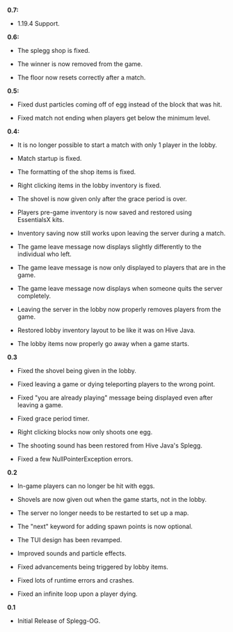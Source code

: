 **0.7:**

- 1.19.4 Support.

**0.6:**

- The splegg shop is fixed.

- The winner is now removed from the game.

- The floor now resets correctly after a match.

**0.5:**

- Fixed dust particles coming off of egg instead of the block that was hit.

- Fixed match not ending when players get below the minimum level.

**0.4:**

- It is no longer possible to start a match with only 1 player in the lobby.

- Match startup is fixed.

- The formatting of the shop items is fixed.

- Right clicking items in the lobby inventory is fixed.

- The shovel is now given only after the grace period is over.

- Players pre-game inventory is now saved and restored using EssentialsX kits.

- Inventory saving now still works upon leaving the server during a match.

- The game leave message now displays slightly differently to the individual who left.

- The game leave message is now only displayed to players that are in the game.

- The game leave message now displays when someone quits the server completely.

- Leaving the server in the lobby now properly removes players from the game.

- Restored lobby inventory layout to be like it was on Hive Java.

- The lobby items now properly go away when a game starts.

**0.3**

- Fixed the shovel being given in the lobby.

- Fixed leaving a game or dying teleporting players to the wrong point.

- Fixed "you are already playing" message being displayed even after leaving a game.

- Fixed grace period timer.

- Right clicking blocks now only shoots one egg.

- The shooting sound has been restored from Hive Java's Splegg.

- Fixed a few NullPointerException errors.

**0.2**

- In-game players can no longer be hit with eggs.

- Shovels are now given out when the game starts, not in the lobby.

- The server no longer needs to be restarted to set up a map.

- The "next" keyword for adding spawn points is now optional.

- The TUI design has been revamped.

- Improved sounds and particle effects.

- Fixed advancements being triggered by lobby items.

- Fixed lots of runtime errors and crashes.

- Fixed an infinite loop upon a player dying.

**0.1**

- Initial Release of Splegg-OG.
